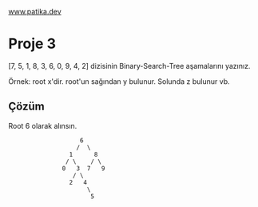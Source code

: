 www.patika.dev

# Proje 3
[7, 5, 1, 8, 3, 6, 0, 9, 4, 2] dizisinin Binary-Search-Tree aşamalarını yazınız.

Örnek: root x'dir. root'un sağından y bulunur. Solunda z bulunur vb.

## Çözüm

Root 6 olarak alınsın.


                        6
                       /  \
                     1      8
                    / \    / \
                   0   3  7   9
                      / \
                     2   4
                          \
                           5
                               